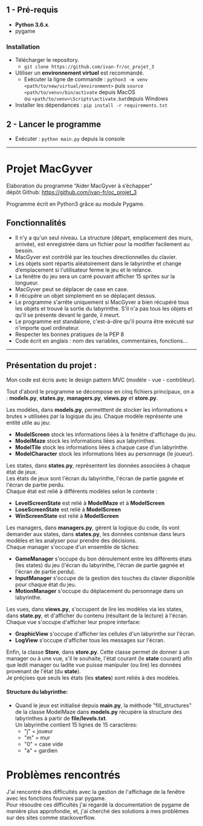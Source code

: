 ## 1 - Pré-requis
*  **Python 3.6.x**.
* pygame

### Installation 
* Télécharger le repository.
  - `git clone https://github.com/ivan-fr/oc_projet_3`
* Utiliser un **environnement virtuel** est recommandé.
    * Exécuter la ligne de commande : `python3 -m venv <path/to/new/virtual/environment>`
    puis `source <path/to/venv>/bin/activate` depuis MacOS  
    ou `<path/to/venv>\Scripts\activate.bat`depuis Windows
* Installer les dépendances : `pip install -r requirements.txt`

## 2 - Lancer le programme 
* Exécuter : `python main.py`  depuis la console

--------

# Projet MacGyver
Elaboration  du programme “Aider MacGyver à s’échapper”  
dépôt Github: https://github.com/ivan-fr/oc_projet_3

Programme écrit en Python3 grâce au module Pygame.

## Fonctionnalités

- Il n'y a qu'un seul niveau. La structure (départ, emplacement des murs, arrivée), est enregistrée dans un fichier pour la modifier facilement au besoin.
- MacGyver est contrôlé par les touches directionnelles du clavier.
- Les objets sont répartis aléatoirement dans le labyrinthe et change d’emplacement si l'utilisateur ferme le jeu et le relance.
- La fenêtre du jeu sera un carré pouvant afficher 15 sprites sur la longueur.
- MacGyver peut se déplacer de case en case.
- Il récupère un objet simplement en se déplaçant dessus.
- Le programme s'arrête uniquement si MacGyver a bien récupéré tous les objets et trouvé la sortie du labyrinthe. S'il n'a pas tous les objets et qu'il se présente devant le garde, il meurt.
- Le programme est standalone, c'est-à-dire qu'il pourra être exécuté sur n'importe quel ordinateur.
- Respecter les bonnes pratiques de la PEP 8 
- Code écrit en anglais : nom des variables, commentaires, fonctions...

--------

## Présentation du projet :
Mon code est écris avec le design pattern MVC (modèle - vue - contrôleur).  
  
Tout d'abord le programme se décompose en cinq fichiers principaux, on a : **models.py**, **states.py**, **managers.py**, **views.py** et **store.py**.  

Les modèles, dans **models.py**, permetttent de stocker les informations « brutes » utilisées par la logique du jeu. 
Chaque modèle représente une entité utile au jeu:
- **ModelScreen** stock les informations liées à la fenêtre d'affichage du jeu.
- **ModelMaze** stock les informations liées aux labyrinthes.
- **ModelTile** stock les informations liées à chaque case d'un labyrinthe.
- **ModelCharacter** stock les informations liées au personnage (le joueur).

Les states, dans **states.py**, représentent les données associées à chaque état de jeux.  
Les états de jeux sont l'écran du labyrinthe, l'écran de partie gagnée et l'écran de partie perdu.  
Chaque état est relié à différents modèles selon le contexte :
- **LevelScreenState** est relié à **ModelMaze** et à **ModelScreen**
- **LoseScreenState** est relié à **ModelScreen**
- **WinScreenState** est relié à **ModelScreen**

Les managers, dans **managers.py**, gèrent la logique du code, ils vont demander aux states, dans **states.py**, les données contenue dans leurs modèles et les analyser pour prendre des décisions.  
Chaque manager s'occupe d'un ensemble de tâches:
- **GameManager** s'occupe du bon déroulement entre les différents états (les states) du jeu (l'écran du labyrinthe, l'écran de partie gagnée et l'écran de partie perdu).
- **InputManager** s'occupe de la gestion des touches du clavier disponible pour chaque état du jeu.
- **MotionManager** s'occupe du déplacement du personnage dans un labyrinthe.  

Les vues, dans **views.py**, s'occupent de lire les modèles via les states, dans **state.py**, et d'afficher du contenu (résultant de la lecture) à l'écran.  
Chaque vue s'occupe d'afficher leur propre interface:
- **GraphicView** s'occupe d'afficher les cellules d'un labyrinthe sur l'écran.
- **LogView** s'occupe d'afficher tous les messages sur l'écran.

Enfin, la classe **Store**, dans **store.py**. Cette classe permet de donner à un manager ou à une vue, s'il le souhaite, l'état courant (le **state** courant) afin que ledit manager ou ladite vue puisse manipuler (ou lire) les données provenant de l'état (du **state**).  
Je préçises que seuls les états (les **states**) sont reliés à des modèles. 

#### Structure du labyrinthe:

- Quand le jeux est initialisé depuis **main.py**, la méthode "fill_structures" de la classe ModelMaze dans **models.py** récupère la structure des labyrinthes à partir de **file/levels.txt**.   
Un labyrinthe contient 15 lignes de 15 caractères:
    - "j" = joueur
    - "m" = mur
    - "0" = case vide
    - "a" = gardien
    
# Problèmes rencontrés
J'ai rencontré des difficultés avec la gestion de l'affichage de la fenêtre avec les fonctions fournies par pygame.  
Pour résoudre ces difficultés j'ai regardé la documentation de pygame de manière plus approfondie, et, j'ai cherché des solutions à mes problèmes sur des sites comme stackoverflow.